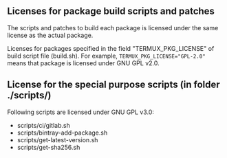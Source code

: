 ## Licenses for package build scripts and patches

The scripts and patches to build each package is licensed under the same
license as the actual package.

Licenses for packages specified in the field "TERMUX_PKG_LICENSE" of build
script file (build.sh). For example, `TERMUX_PKG_LICENSE="GPL-2.0"` means
that package is licensed under GNU GPL v2.0.

## License for the special purpose scripts (in folder ./scripts/)

Following scripts are licensed under GNU GPL v3.0:

 * scripts/ci/gitlab.sh
 * scripts/bintray-add-package.sh
 * scripts/get-latest-version.sh
 * scripts/get-sha256.sh
